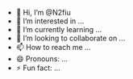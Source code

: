 - 👋 Hi, I’m @N2fiu
- 👀 I’m interested in ...
- 🌱 I’m currently learning ...
- 💞️ I’m looking to collaborate on ...
- 📫 How to reach me ...
- 😄 Pronouns: ...
- ⚡ Fun fact: ...

<!---
N2fiu/N2fiu is a ✨ special ✨ repository because its `README.md` (this file) appears on your GitHub profile.
You can click the Preview link to take a look at your changes.
--->

